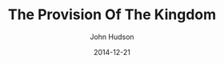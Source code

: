 ---
layout: post
passage: Mark 6:30-56	
title: The Provision Of The Kingdom
author: John Hudson
date: 2014-12-21
categories: Mark
---